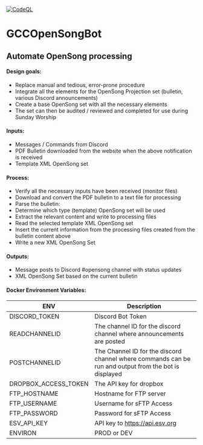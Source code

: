 [![CodeQL](https://github.com/GCCempt/GCC_OpenSong_bot/actions/workflows/codeql-analysis.yml/badge.svg?branch=main)](https://github.com/GCCempt/GCC_OpenSong_bot/actions/workflows/codeql-analysis.yml)
# GCCOpenSongBot
## Automate OpenSong processing

#### Design goals:
* Replace manual and tedious, error-prone procedure
*	Integrate all the elements for the OpenSong Projection set (bulletin, various Discord announcements)
*	Create a base OpenSong set with all the necessary elements
*	The set can then be audited / reviewed and completed for use during Sunday Worship

#### Inputs:
*	Messages / Commands from Discord
*	PDF Bulletin downloaded from the website when the above notification is received
*	Template XML OpenSong set

#### Process:
*	Verify all the necessary inputs have been received (monitor files)
*	Download and convert the PDF bulletin to a text file for processing
*	Parse the bulletin:
*	Determine which type (template) OpenSong set will be used
*	Extract the relevant content and write to processing files
*	Read the selected template XML OpenSong set
*	Insert the current information from the processing files created from the bulletin content above
*	Write a new XML OpenSong Set

#### Outputs:
*	Message posts to Discord #opensong channel with status updates
*	XML OpenSong Set based on the current bulletin

#### Docker Environment Variables:
| ENV                  | Description                                                                                           |
|----------------------|-------------------------------------------------------------------------------------------------------|
| DISCORD_TOKEN        | Discord Bot Token                                                                                     |
| READCHANNELID        | The channel ID for the discord channel where announcements are posted                                 |
| POSTCHANNELID        | The Channel ID for the discord channel where commands can be run and output from the bot is displayed |
| DROPBOX_ACCESS_TOKEN | The API key for dropbox                                                                               |
| FTP_HOSTNAME         | Hostname for FTP server                                                                               |
| FTP_USERNAME         | Username for sFTP Access                                                                              |
| FTP_PASSWORD         | Password for sFTP Access                                                                              |
| ESV_API_KEY          | API key to https://api.esv.org                                                                        |
| ENVIRON              | PROD or DEV                                                                                           |
